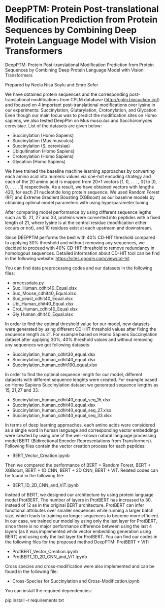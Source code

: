 # DeepPTM: Protein Post-translational Modification Prediction from Protein Sequences by Combining Deep Protein Language Model with Vision Transformers

DeepPTM: Protein Post-translational Modification Prediction from Protein Sequences by Combining Deep Protein Language Model with Vision Transformers

Prepared by Necla Nisa Soylu and Emre Sefer

We have obtained protein sequences and the corresponding post-translational modifications from CPLM database (http://cplm.biocuckoo.cn/) and focused on 4 important post-translational modifications over lysine in our experiments: Succinylation, Glutarylation, Crotonylation, and Glycation. Even though our main focus was to predict the modification sites on Homo sapiens, we also tested DeepPtm on Mus musculus and Saccharomyces cerevisiae. List of the datasets are given below:

- Succinylation (Homo Sapiens)
- Succinylation (Mus musculus)
- Succinylation (S. cerevisiae)
- Ubiquitination (Homo Sapiens)
- Crotonylation (Homo Sapiens)
- Glycation (Homo Sapiens)

We have trained the baseline machine learning approaches by converting each amino acid into numeric values via one-hot encoding strategy and each of the 20 amino acid is mapped from 20×1 vectors [1, 0, . . . , 0] to [0, 0, . . . , 1] respectively. As a result, we have obtained vectors with lengths 420, for each 21 nucleotide long protein sequence. We used Random Forest (RF) and Extreme Gradient Boosting (XGBoost) as our baseline models by obtaining optimal model parameters with using hyperparameter tuning. 

After comparing model performance by using different sequence legths such as 15, 21, 27 and 33, proteins were converted into peptides with a fixed length of 21, where lysine is at the central residue (modification either occurs or not), and 10 residues exist at each upstream and downstream.  

Since DEEPPTM performs the best with 40% CD-HIT threshold compared to applying 30% threshold and without removing any sequences, we decided to proceed with 40% CD-HIT threshold to remove redundancy in homologous sequences. Detailed information about CD-HIT tool can be find in the following website: https://sites.google.com/view/cd-hit

 You can find data preprocessing codes and our datasets in the following files:

- processdata.py
- Suc_Human_cdhit40_Equal.xlsx
- Suc_Mouse_cdhit40_Equal.xlsx
- Suc_yeast_cdhit40_Equal.xlsx
- Ubi_Human_dhit40_Equal.xlsx
- Crot_Human_cdhit40_Equal.xlsx
- Gly_Human_dhit40_Equal.xlsx

In order to find the optimal threshold value for our model, new datasets were generated by using different CD-HIT threshold values after fixing the sequence length as 21. For example based on Homo Sapiens Succinylation dataset after applying 30%, 40% threshold values and without removing any sequences we got following datasets:

- Succinylation_human_cdhit30_equal.xlsx
- Succinylation_human_cdhit40_equal.xlsx
- Succinylation_human_cdhit100_equal.xlsx

In order to find the optimal sequence length for our model, different datasets with different sequence lenghts were created. For example based on Homo Sapiens Succinylation dataset we generated sequence lengths as 15, 21,27 and 33.

- Succinylation_human_cdhit40_equal_seq_15.xlsx
- Succinylation_human_cdhit40_equal.xlsx
- Succinylation_human_cdhit40_equal_seq_27.xlsx
- Succinylation_human_cdhit40_equal_seq_33.xlsx

In terms of deep learning approaches, each amino acids were considered as a single word in human language and corresponding vector embeddings were created by using one of the well-known natural language processing model BERT (Bidirectional Encoder Representations from Transformers). Following files contain the vector creation process for each peptides:

- BERT_Vector_Creation.ipynb

Then we compared the performance of BERT + Random Forest, BERT + XGBoost, BERT + 1D CNN, BERT + 2D CNN, BERT + ViT. Related codes can be found in the following file:

- BERT_1D_2D_CNN_and_ViT.ipynb

Instead of BERT, we designed our architecture by using protein language model ProtBERT. The number of layers in ProtBERT has increased to 30, instead of 12 as in the original BERT architecture. ProtBERT can infer functional attributes over smaller sequences while running a larger batch size, which leads to training on longer sequences to become more efficient. In our case, we trained our model by using only the last layer for ProtBERT, since there is no major performance difference between using the last 4 layers (as it was implemented while vector embedding generation using BERT) and using only the last layer for ProtBERT. 
You can find our codes in the following files for the proposed method DeepPTM: ProtBERT + ViT:

- ProtBERT_Vector_Creation.ipynb
- ProtBERT_1D_2D_CNN_and_ViT.ipynb


Cross species and cross-modification were also implemented and can be found in the following file:

- Cross-Species for Succinylation and Cross-Modification.ipynb

You can install the required dependencies:

pip install -r requirements.txt
